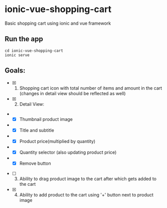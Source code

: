 # ionic-vue-shopping-cart

Basic shopping cart using ionic and vue framework

## Run the app

```
cd ionic-vue-shopping-cart
ionic serve
```

## Goals:

- [x] 1. Shopping cart icon with total number of items and amount in the cart (changes in detail view should be reflected as well)
- [x] 2. Detail View:
- - [x] Thumbnail product image
- - [x] Title and subtitle
- - [x] Product price(multiplied by quantity)
- - [x] Quantity selector (also updating product price)
- - [x] Remove button
- [ ] 3. Ability to drag product image to the cart after which gets added to the cart
- [x] 4. Ability to add product to the cart using '+' button next to product image

